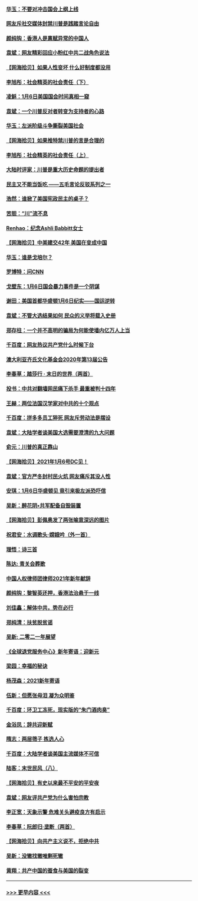 #### [华玉：不要对冲击国会上纲上线](../pages/nsc993/n12689948.md?t=01152202) 
#### [网友斥社交媒体封禁川普是践踏言论自由](../pages/nsc993/n12687482.md?t=01152202) 
#### [颜纯钩：香港人是禀赋异常的中国人](../pages/nsc993/n12685142.md?t=01152202) 
#### [袁斌：网友精彩回应小粉红中共二战角色说法](../pages/nsc993/n12684994.md?t=01152202) 
#### [【网海拾贝】如果人性变坏 什么好制度都没用](../pages/nsc993/n12683000.md?t=01152202) 
#### [李旭彤：社会精英的社会责任（下）](../pages/nsc993/n12680604.md?t=01152202) 
#### [凌稣：1月6日美国国会时间真相一窥](../pages/nsc993/n12682780.md?t=01152202) 
#### [袁斌：一个川普反对者转变为支持者的心路](../pages/nsc993/n12682700.md?t=01152202) 
#### [华玉：左派阶级斗争撕裂美国社会](../pages/nsc993/n12681226.md?t=01152202) 
#### [【网海拾贝】如果推特禁川普的言是合理的](../pages/nsc993/n12681232.md?t=01152202) 
#### [李旭彤：社会精英的社会责任（上）](../pages/nsc993/n12680501.md?t=01152202) 
#### [大陆时评家：川普是重大历史命题的提出者](../pages/nsc993/n12679904.md?t=01152202) 
#### [民主又不能当饭吃 ——五毛言论反驳系列之一](../pages/nsc993/n12679877.md?t=01152202) 
#### [浩然：谁掀了美国宪政民主的桌子？](../pages/nsc993/n12679850.md?t=01152202) 
#### [苦胆：“川”流不息](../pages/nsc993/n12678388.md?t=01152202) 
#### [Renhao：纪念Ashli Babbitt女士](../pages/nsc993/n12678359.md?t=01152202) 
#### [【网海拾贝】中美建交42年 美国在变成中国](../pages/nsc993/n12678324.md?t=01152202) 
#### [华玉：谁是戈培尔？](../pages/nsc993/n12677515.md?t=01152202) 
#### [罗博特：问CNN](../pages/nsc993/n12677172.md?t=01152202) 
#### [戈壁东：1月6日国会暴力事件是一个阴谋](../pages/nsc993/n12674639.md?t=01152202) 
#### [谢田：美国首都华盛顿1月6日纪实——国运逆转](../pages/nsc993/n12673190.md?t=01152202) 
#### [袁斌：不管大选结果如何 民众的义举将载入史册](../pages/nsc993/n12672787.md?t=01152202) 
#### [郑存柱：一个并不高明的骗局为何能使墙内亿万人上当](../pages/nsc993/n12671449.md?t=01152202) 
#### [千百度：网友热议共产党什么时候下台](../pages/nsc993/n12670442.md?t=01152202) 
#### [澳大利亚齐氏文化基金会2020年第13届公告](../pages/nsc993/n12670273.md?t=01152202) 
#### [李春草：踏莎行 · 末日的世界（两首）](../pages/nsc993/n12670253.md?t=01152202) 
#### [投书：中共对翻墙网民痛下杀手 最重被判十四年](../pages/nsc993/n12670190.md?t=01152202) 
#### [王赫：两位法国汉学家对中共的十个观点](../pages/nsc993/n12669593.md?t=01152202) 
#### [千百度：拼多多员工猝死 网友斥劳动法是摆设](../pages/nsc993/n12668081.md?t=01152202) 
#### [袁斌：大陆学者谈美国大选需要澄清的九大问题](../pages/nsc993/n12668023.md?t=01152202) 
#### [俞元：川普的真正靠山](../pages/nsc993/n12668000.md?t=01152202) 
#### [【网海拾贝】2021年1月6号DC见！](../pages/nsc993/n12664957.md?t=01152202) 
#### [袁斌：官方严冬封村民火炕 网友痛斥其没人性](../pages/nsc993/n12664882.md?t=01152202) 
#### [安琪：1月6日华盛顿见 竟引来极左派恐吓信](../pages/nsc993/n12664831.md?t=01152202) 
#### [吴新：醉花阴•共军配备自毁装置](../pages/nsc993/n12664766.md?t=01152202) 
#### [【网海拾贝】彭佩奥发了两张喻意深远的图片](../pages/nsc993/n12663515.md?t=01152202) 
#### [祝君安：水调歌头·嫦娥吟（外一首）](../pages/nsc993/n12663345.md?t=01152202) 
#### [理悟：诗三首](../pages/nsc993/n12663334.md?t=01152202) 
#### [陈达: 青关会葬歌](../pages/nsc993/n12663305.md?t=01152202) 
#### [中国人权律师团律师2021年新年献辞](../pages/nsc993/n12661792.md?t=01152202) 
#### [颜纯钩：黎智英还押，香港法治悬于一线](../pages/nsc993/n12661371.md?t=01152202) 
#### [刘佳鑫：解体中共，势在必行](../pages/nsc993/n12661335.md?t=01152202) 
#### [郑纯清：扶贫脱贫谣](../pages/nsc993/n12658729.md?t=01152202) 
#### [吴新: 二零二一年展望](../pages/nsc993/n12658664.md?t=01152202) 
#### [《全球退党服务中心》新年寄语：迎新元](../pages/nsc993/n12658408.md?t=01152202) 
#### [梁园：幸福的秘诀](../pages/nsc993/n12658061.md?t=01152202) 
#### [杨茂森：2021新年寄语](../pages/nsc993/n12658128.md?t=01152202) 
#### [伍新：但愿张母泪 凝为众明鉴](../pages/nsc993/n12656861.md?t=01152202) 
#### [千百度：环卫工冻死，现实版的“朱门酒肉臭”](../pages/nsc993/n12655588.md?t=01152202) 
#### [金浴凤：辞共迎新赋](../pages/nsc993/n12653369.md?t=01152202) 
#### [隋志：两层筛子 拣选人心](../pages/nsc993/n12653341.md?t=01152202) 
#### [千百度：大陆学者谈美国主流媒体不可信](../pages/nsc993/n12651269.md?t=01152202) 
#### [陆客：末世民风（八）](../pages/nsc993/n12648233.md?t=01152202) 
#### [【网海拾贝】有史以来最不平安的平安夜](../pages/nsc993/n12647164.md?t=01152202) 
#### [袁斌：网友评共产党为什么害怕宗教](../pages/nsc993/n12647003.md?t=01152202) 
#### [李正宽：天象示警 危难关头避疫良方有启示](../pages/nsc993/n12646262.md?t=01152202) 
#### [李春草：阮郎归‧垄断（两首）](../pages/nsc993/n12646302.md?t=01152202) 
#### [【网海拾贝】向共产主义说不，拒绝中共](../pages/nsc993/n12645941.md?t=01152202) 
#### [吴新：没辙找辙唯剩死辙](../pages/nsc993/n12643919.md?t=01152202) 
#### [黄翔：共产中国的蚕食与美国的裂变](../pages/nsc993/n12643727.md?t=01152202) 

----
#### [ >>> 更早内容 <<< ](../indexes/nsc993-earlier.md)
